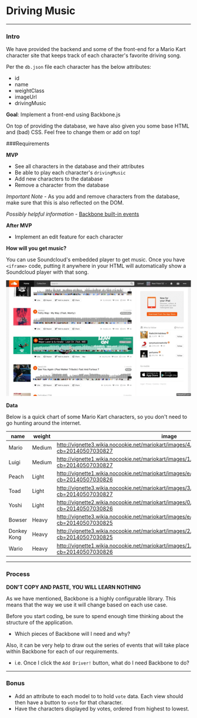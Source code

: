 # Driving Music

<!-- ![catdrive](http://31.media.tumblr.com/tumblr_lhvkil2ynI1qczr0io1_500.gif) -->

---

### Intro

We have provided the backend and some of the front-end for a Mario Kart character site that keeps track of each character's favorite driving song.

Per the `db.json` file each character has the below attributes:

- id
- name
- weightClass
- imageUrl
- drivingMusic

**Goal**: Implement a front-end using Backbone.js

On top of providing the database, we have also given you some base HTML and (bad) CSS. Feel free to change them or add on top!

###Requirements

**MVP**

- See all characters in the database and their attributes
- Be able to play each character's `drivingMusic`
- Add new characters to the database
- Remove a character from the database

*Important Note* - As you add and remove characters from the database, make sure that this is also reflected on the DOM.

*Possibly helpful information* - [Backbone built-in events](http://backbonejs.org/#Events-catalog)

**After MVP**
- Implement an edit feature for each character

**How will you get music?**

You can use Soundcloud's embedded player to get music. Once you have `<iframe>` code, putting it anywhere in your HTML will automatically show a Soundcloud player with that song.

![soundcloud embed](./.readme_img/soundcloud_embed.gif)

**Data**

Below is a quick chart of some Mario Kart characters, so you don't need to go hunting around the internet.


|name|weight|image|
|----|------|-----|
|Mario|Medium|http://vignette3.wikia.nocookie.net/mariokart/images/4/4c/MK64Mario.PNG/revision/latest?cb=20140507030827|
|Luigi|Medium|http://vignette1.wikia.nocookie.net/mariokart/images/1/16/MK64Luigi.PNG/revision/latest?cb=20140507030827|
|Peach|Light|http://vignette1.wikia.nocookie.net/mariokart/images/e/e3/MK64Peach.PNG/revision/latest?cb=20140507030826|
|Toad|Light|http://vignette3.wikia.nocookie.net/mariokart/images/3/3b/MK64Toad.PNG/revision/latest?cb=20140507030827|
|Yoshi|Light|http://vignette2.wikia.nocookie.net/mariokart/images/0/08/MK64Yoshi.PNG/revision/latest?cb=20140507030826|
|Bowser|Heavy|http://vignette3.wikia.nocookie.net/mariokart/images/e/ee/MK64Bowser.png/revision/latest?cb=20140507030825|
|Donkey Kong|Heavy|http://vignette3.wikia.nocookie.net/mariokart/images/2/23/MK64D.K..png/revision/latest?cb=20140507030825|
|Wario|Heavy|http://vignette1.wikia.nocookie.net/mariokart/images/1/1d/MK64Wario.png/revision/latest?cb=20140507030826|

---

### Process

**DON'T COPY AND PASTE, YOU WILL LEARN NOTHING**

As we have mentioned, Backbone is a highly configurable library. This means that the way we use it will change based on each use case.

Before you start coding, be sure to spend enough time thinking about the structure of the application.

- Which pieces of Backbone will I need and why?

Also, it can be very help to draw out the series of events that will take place within Backbone for each of our requirements.

- i.e. Once I click the `Add Driver!` button, what do I need Backbone to do?

---
### Bonus

- Add an attribute to each model to to hold `vote` data. Each view should then have a button to `vote` for that character.
- Have the characters displayed by votes, ordered from highest to lowest.
